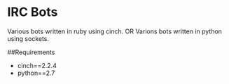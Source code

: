 # IRC Bots
Various bots written in ruby using cinch.
OR
Varions bots written in python using sockets.

##Requirements
- cinch==2.2.4
- python==2.7
